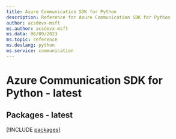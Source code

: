 ```yaml
---
title: Azure Communication SDK for Python
description: Reference for Azure Communication SDK for Python
author: acsdevx-msft
ms.author: acsdevx-msft
ms.data: 06/09/2023
ms.topic: reference
ms.devlang: python
ms.service: communication
---
```

# Azure Communication SDK for Python - latest
## Packages - latest
[!INCLUDE [packages](communication-index.md)]